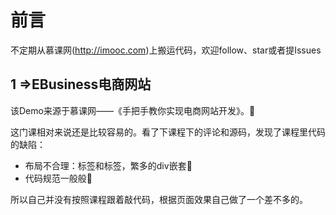 # 前言
不定期从慕课网(http://imooc.com)上搬运代码，欢迎follow、star或者提Issues
## 1 =>EBusiness电商网站
该Demo来源于慕课网——《手把手教你实现电商网站开发》。:dart:

这门课相对来说还是比较容易的。看了下课程下的评论和源码，发现了课程里代码的缺陷：
* 布局不合理：标签和标签，繁多的div嵌套:dart:
* 代码规范一般般:dart:

所以自己并没有按照课程跟着敲代码，根据页面效果自己做了一个差不多的。
